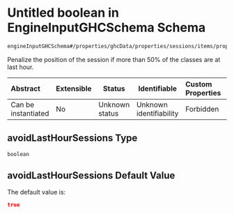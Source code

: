 # Untitled boolean in EngineInputGHCSchema Schema

```txt
engineInputGHCSchema#/properties/ghcData/properties/sessions/items/properties/sessionSettings/properties/avoidLastHourSessions
```

Penalize the position of the session if more than 50% of the classes are at last hour.


| Abstract            | Extensible | Status         | Identifiable            | Custom Properties | Additional Properties | Access Restrictions | Defined In                                                         |
| :------------------ | ---------- | -------------- | ----------------------- | :---------------- | --------------------- | ------------------- | ------------------------------------------------------------------ |
| Can be instantiated | No         | Unknown status | Unknown identifiability | Forbidden         | Allowed               | none                | [ghc.schema.json\*](../out/ghc.schema.json "open original schema") |

## avoidLastHourSessions Type

`boolean`

## avoidLastHourSessions Default Value

The default value is:

```json
true
```
